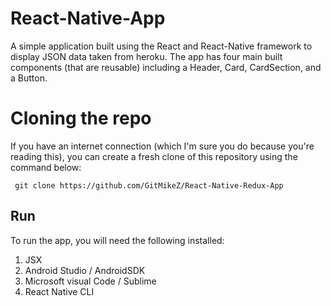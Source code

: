 # React-Native-App

A simple application built using the React and React-Native framework to display JSON data taken from heroku.
The app has four main built components (that are reusable) including a Header, Card, CardSection, and a Button.

# Cloning the repo

If you have an internet connection (which I'm sure you do because you're reading this), you can create a
fresh clone of this repository using the command below:

<pre><code> git clone https://github.com/GitMikeZ/React-Native-Redux-App</code></pre>

## Run

To run the app, you will need the following installed:

1. JSX
2. Android Studio / AndroidSDK
3. Microsoft visual Code / Sublime
4. React Native CLI

